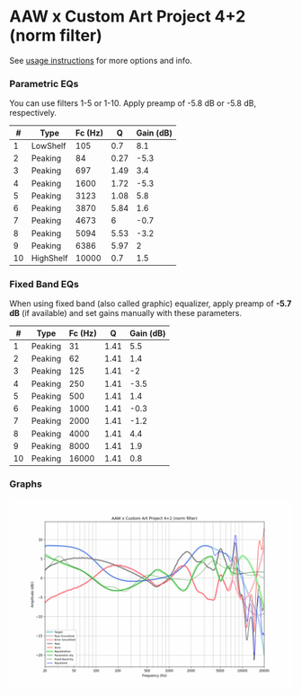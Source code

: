 # AAW x Custom Art Project 4+2 (norm filter)
See [usage instructions](https://github.com/jaakkopasanen/AutoEq#usage) for more options and info.

### Parametric EQs
You can use filters 1-5 or 1-10. Apply preamp of -5.8 dB or -5.8 dB, respectively.

|   # | Type      |   Fc (Hz) |    Q |   Gain (dB) |
|-----|-----------|-----------|------|-------------|
|   1 | LowShelf  |       105 | 0.7  |         8.1 |
|   2 | Peaking   |        84 | 0.27 |        -5.3 |
|   3 | Peaking   |       697 | 1.49 |         3.4 |
|   4 | Peaking   |      1600 | 1.72 |        -5.3 |
|   5 | Peaking   |      3123 | 1.08 |         5.8 |
|   6 | Peaking   |      3870 | 5.84 |         1.6 |
|   7 | Peaking   |      4673 | 6    |        -0.7 |
|   8 | Peaking   |      5094 | 5.53 |        -3.2 |
|   9 | Peaking   |      6386 | 5.97 |         2   |
|  10 | HighShelf |     10000 | 0.7  |         1.5 |

### Fixed Band EQs
When using fixed band (also called graphic) equalizer, apply preamp of **-5.7 dB** (if available) and set gains manually with these parameters.

|   # | Type    |   Fc (Hz) |    Q |   Gain (dB) |
|-----|---------|-----------|------|-------------|
|   1 | Peaking |        31 | 1.41 |         5.5 |
|   2 | Peaking |        62 | 1.41 |         1.4 |
|   3 | Peaking |       125 | 1.41 |        -2   |
|   4 | Peaking |       250 | 1.41 |        -3.5 |
|   5 | Peaking |       500 | 1.41 |         1.4 |
|   6 | Peaking |      1000 | 1.41 |        -0.3 |
|   7 | Peaking |      2000 | 1.41 |        -1.2 |
|   8 | Peaking |      4000 | 1.41 |         4.4 |
|   9 | Peaking |      8000 | 1.41 |         1.9 |
|  10 | Peaking |     16000 | 1.41 |         0.8 |

### Graphs
![](./AAW%20x%20Custom%20Art%20Project%204+2%20(norm%20filter).png)
